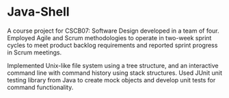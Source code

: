 # Java-Shell
A course project for CSCB07: Software Design developed in a team of four. Employed Agile and Scrum methodologies to operate in two-week sprint cycles to meet product backlog requirements and reported sprint progress in Scrum meetings.

Implemented Unix-like file system using a tree structure, and an interactive command line with command history using stack structures. Used JUnit unit testing library from Java to create mock objects and develop unit tests for command functionality.
